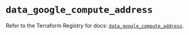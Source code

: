 # `data_google_compute_address`

Refer to the Terraform Registry for docs: [`data_google_compute_address`](https://registry.terraform.io/providers/hashicorp/google/6.32.0/docs/data-sources/compute_address).
